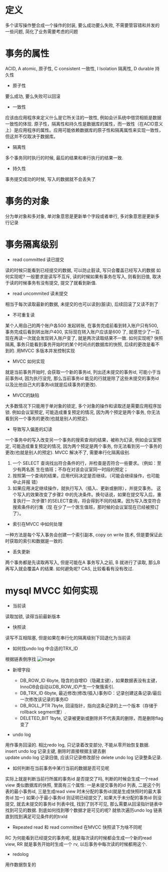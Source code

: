 # 定义
多个读写操作整合成一个操作的封装, 要么成功要么失败, 不需要管容错和并发的一些问题, 简化了业务需要考虑的问题

# 事务的属性

ACID, A atomic, 原子性, C consistent 一致性, I Isolation 隔离性, D durable 持久性

* 原子性

要么成功, 要么失败可以回滚

* 一致性
    
应该由应用程序来定义什么是它所关注的一致性, 例如会计系统中借贷相抵是数据一致性的体现. 
原子性，隔离性和持久性是数据库的属性，而一致性（在ACID意义上）是应用程序的属性。应用可能依赖数据库的原子性和隔离属性来实现一致性，但这并不仅取决于数据库。

* 隔离性

多个事务同时执行的时候, 最后的结果和串行执行的结果一致.

* 持久性 

事务提交成功的时候, 写入的数据就不会丢失了

# 事务的对象
分为单对象和多对象, 单对象意思是更新单个字段或者单行, 多对象意思是更新多行记录

# 事务隔离级别

* read committed 读已提交

读的时候只能看到已经提交的数据, 可以防止脏读, 写只会覆盖已经写入的数据
如何实现呢? 一般要求是读写不互斥, 读的时候如果有事务在写入, 则看到旧值, 取决于读的时候事务有没有提交, 提交了就看到新值. 

* read uncommited 读未提交

相当于每次读取最新的数据, 未提交的也可以读到(脏读), 后续回滚了又读不到了

* 不可重复读

某个人用自己的两个账户各500 发起转账, 在事务完成前看到转入账户只有500, 事务完成后看到转出账户400, 实际现在转入账户应该是600 了, 就感觉少了一百. 现在再读一次就会发现转入账户变了, 就是两次读取结果不一致.
如何实现呢? 快照隔离, 事务只能看到事务开始时的某个时间点的数据库的快照, 后续的更改是看不到的. 
用MVCC 多版本并发控制实现

* MVCC 如何实现

就是当前事务开始时, 会获取一个新的事务id, 列出还未提交的事务id, 可能小于当前事务id, 因为执行没完, 
那么当前事务id 能见的行就是除了这些未提交的事务id 以及比他自己大的事务id(就是后续事务的更改). 

* MVCC的缺陷

大多数情况下只能用于单对象的锁定, 多个对象的操作和读取还是需要应用程序加锁. 例如会议室预定, 可能造成重复预定的情况, 因为两个预定是两个事务, 你无法看到另一个事务的更改(也就是别人的预定).

* 导致写入偏差的幻读

一个事务中的写入改变另一个事务的搜索查询的结果，被称为幻读, 例如会议室预定, 可能造成重复预定的情况, 因为两个预定是两个事务, 你无法看到另一个事务的更改(也就是别人的预定).
MVCC 解决不了, 需要串行化隔离级别. 

1. 一个 SELECT 查询找出符合条件的行，并检查是否符合一些要求。（例如：至少有两名医
生在值班；不存在对该会议室同一时段的预定；
2. 按照第一个查询的结果，应用代码决定是否继续。（可能会继续操作，也可能中止并报
错）
3. 如果应用决定继续操作，就执行写入（插入、更新或删除），并提交事务。
这个写入的效果改变了步骤2 中的先决条件。换句话说，如果在提交写入后，重复执行一
次步骤1 的SELECT查询，将会得到不同的结果。因为写入改变符合搜索条件的行集（现
在少了一个医生值班，那时候的会议室现在已经被预订了）。

* 索引在MVCC 中如何处理

一种方法是每个写入事务会创建一个索引副本, copy on write 技术, 但是要保证此时获取的索引和数据是一致的.

* 丢失更新

两个事务都是先读取再写入, 但是可能在A 事务写入之前, B 就进行了读取, 那么B 再写入就会覆盖A 的结果.
如何避免呢? CAS, 比较看看有没有改过.

# mysql MVCC 如何实现

* 当前读

读取加锁, 读得当前最新版本

* 快照读

读写不互相阻塞, 但是如果在串行化的隔离级别下回退化为当前读

* 如何找undo log 中合适的TRX_ID

根据链表倒序找
![image](https://user-images.githubusercontent.com/20329409/211465534-c2a5bd9f-dff3-49f5-9c4a-be0e8358fa12.png)


* 新增字段

  * DB_ROW_ID 6byte, 隐含的自增ID（隐藏主键），如果数据表没有主键，InnoDB会自动以DB_ROW_ID产生一个聚簇索引.
  * DB_TRX_ID 6byte, 最近修改(修改/插入)事务ID：记录创建这条记录/最后一次修改该记录的事务ID
  * DB_ROLL_PTR 7byte, 回滚指针，指向这条记录的上一个版本（存储于rollback segment里）.
  * DELETED_BIT 1byte, 记录被更新或删除并不代表真的删除，而是删除flag变了

* undo log 

用作事务回滚的. 相比redo log, 只记录着改变部分, 不能从零开始恢复数据.  
insert undo log 记录主键, 删除时直接根据主键去删
</br>
update undo log 记录旧值, 应该只记录修改部分
delete undo log 记录整条记录. 

* 如何判断在当前事务中某行当前的数据是否可见呢

实际上就是判断当前行所属的事务id 是否提交了吗, 判断的时候会生成一个read view 类似数据库的快照, 里面有三个属性: 一是未提交事务的id 列表, 二是这个列表的最小事务id, 三是生成read view 时未分配的事务id(就是生成快照时的最大事务id 加一) 如果小于最小事务id 则证明已经提交了, 如果大于未分配的事务id 则没提交, 就去未提交的事务id 列表中找, 找到了则不可见, 那么需要从回滚指针链表中找到可见的数据. 到底如何找到哪个数据才是可见的呢?
就依次遍历undo log 链表直到找到满足可见条件的的trxId  


* Repeated read 和 read committed 在MVCC 快照读下为啥不同呢

RC 为何能看到已经提交的事务呢, 就是每次读的时候都会生成一个新的read view, RR 就是事务开始时生成一个 rv, 以后事务中每次读的时候都用这个. 

* redolog

用作数据恢复的
